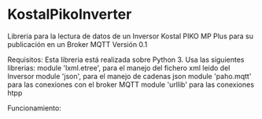 # KostalPikoInverter
Libreria para la lectura de datos de un Inversor Kostal PIKO MP Plus para su publicación en un Broker MQTT
Versión 0.1

Requisitos:
Esta libreria está realizada sobre Python 3. 
  Usa las siguientes librerias:
  module 'lxml.etree', para el manejo del fichero xml leido del Inversor
  module 'json', para  el manejo de cadenas json
  module 'paho.mqtt' para las conexiones con el broker MQTT
  module 'urllib' para las conexiones htpp
  
Funcionamiento:
  
